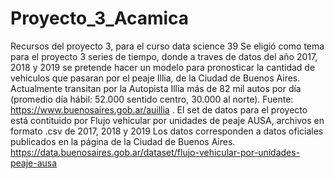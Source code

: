 # Proyecto_3_Acamica
Recursos del proyecto 3, para el curso data science 39
Se eligió como tema para el proyecto 3 series de tiempo, donde a traves de datos del año 2017, 2018 y 2019 se pretende hacer un modelo para pronosticar la cantidad de vehiculos que pasaran por el peaje Illia, de la Ciudad de Buenos Aires.
Actualmente transitan por la Autopista Illia más de 82 mil autos por día (promedio día hábil: 52.000 sentido centro, 30.000 al norte). 
Fuente: https://www.buenosaires.gob.ar/auillia .
El set de datos para el proyecto está contituido por  Flujo vehicular por unidades de peaje AUSA, archivos en formato .csv de 2017, 2018 y 2019 
Los datos corresponden a datos oficiales publicados en la página de la Ciudad de Buenos Aires. https://data.buenosaires.gob.ar/dataset/flujo-vehicular-por-unidades-peaje-ausa
